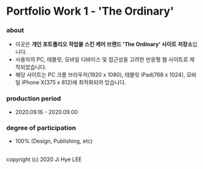 # Portfolio Work 1 - 'The Ordinary'

### about
- 이곳은 **개인 포트폴리오 작업물 스킨 케어 브랜드 'The Ordinary' 사이트  저장소**입니다.
- 사용자의 PC, 태블릿, 모바일 디바이스 및 접근성을 고려한 반응형 웹 사이트로 제작되었습니다.
- 해당 사이트는 PC 크롬 브라우저(1920 x 1080), 태블릿 iPad(768 x 1024), 모바일 iPhone X(375 x 812)에 최적화되어 있습니다.

### production period
- 2020.09.16 - 2020.09.00

### degree of participation
- 100% (Design, Publishing, etc)

<br>
copyright (c) 2020 Ji Hye LEE
